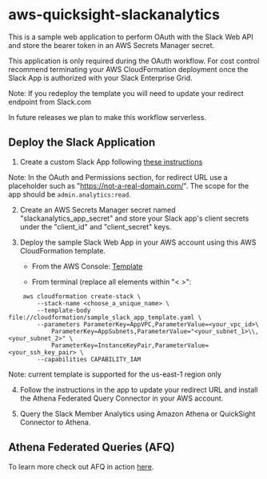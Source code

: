 # aws-quicksight-slackanalytics

This is a sample web application to perform OAuth with the Slack Web API and store the bearer token in 
an AWS Secrets Manager secret. 

This application is only required during the OAuth workflow. For cost control recommend terminating your AWS CloudFormation 
deployment once the Slack App is authorized with your Slack Enterprise Grid.  

Note: If you redeploy the template you will need to update your redirect endpoint from Slack.com

In future releases we plan to make this workflow serverless. 

## Deploy the Slack Application

1. Create a custom Slack App following [these instructions](https://api.slack.com/scopes/admin.analytics:read)

Note: In the OAuth and Permissions section, for redirect URL use a placeholder such as "https://not-a-real-domain.com/". 
The scope for the app should be `admin.analytics:read`.

2. Create an AWS Secrets Manager secret named "slackanalytics_app_secret" and store your Slack app's client secrets under the  "client_id" and "client_secret" keys. 

3. Deploy the sample Slack Web App in your AWS account using this AWS CloudFormation template.  

    - From the AWS Console:  [Template](https://us-east-1.console.aws.amazon.com/cloudformation/home?region=us-east-1#/stacks/create/review?&templateURL=https://s3.us-east-1.amazonaws.com/quicksight.slackanalytics.afqconnector/sample_slack_app_template.yaml&stackName=qs-slackanalytics-web-app)
    
    - From terminal (replace all elements within "< >":

```
    aws cloudformation create-stack \
        --stack-name <choose_a_unique_name> \
        --template-body file://cloudformation/sample_slack_app_template.yaml \
        --parameters ParameterKey=AppVPC,ParameterValue=<your_vpc_id>\
            ParameterKey=AppSubnets,ParameterValue="<your_subnet_1>\\,<your_subnet_2>" \
            ParameterKey=InstanceKeyPair,ParameterValue=<your_ssh_key_pair> \
        --capabilities CAPABILITY_IAM
```

Note: current template is supported for the us-east-1 region only
        
4. Follow the instructions in the app to update your redirect URL and install the Athena Federated Query Connector in your AWS account. 

5. Query the Slack Member Analytics using Amazon Athena or QuickSight Connector to Athena. 

## Athena Federated Queries (AFQ)
To learn more check out AFQ in action [here](https://athena-in-action.workshop.aws/60-connector/601-connector-code.html).